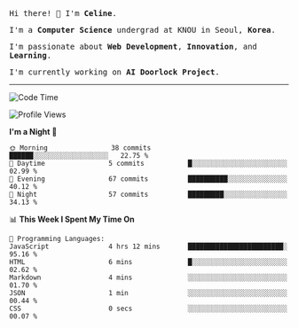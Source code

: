 <p><samp>Hi there! 👋 I'm <b>Celine</b>.</samp></p>
<p><samp>I'm a <b>Computer Science</b> undergrad at KNOU in Seoul, <b>Korea</b>.</samp></p>
<p><samp>I'm passionate about <b>Web Development</b>, <b>Innovation</b>, and <b>Learning</b>.</samp></p>
<p><samp>I'm currently working on <b>AI Doorlock Project</b>.</samp></p>
<hr>

<!--START_SECTION:celine-->
![Code Time](http://img.shields.io/badge/Code%20Time-49%20hrs%2055%20mins-blue)

![Profile Views](http://img.shields.io/badge/Profile%20Views-2-blue)

**I'm a Night 🦉** 

```text
🌞 Morning                38 commits          ██████░░░░░░░░░░░░░░░░░░░   22.75 % 
🌆 Daytime                5 commits           █░░░░░░░░░░░░░░░░░░░░░░░░   02.99 % 
🌃 Evening                67 commits          ██████████░░░░░░░░░░░░░░░   40.12 % 
🌙 Night                  57 commits          █████████░░░░░░░░░░░░░░░░   34.13 % 
```


📊 **This Week I Spent My Time On** 

```text
💬 Programming Languages: 
JavaScript               4 hrs 12 mins       ████████████████████████░   95.16 % 
HTML                     6 mins              █░░░░░░░░░░░░░░░░░░░░░░░░   02.62 % 
Markdown                 4 mins              ░░░░░░░░░░░░░░░░░░░░░░░░░   01.70 % 
JSON                     1 min               ░░░░░░░░░░░░░░░░░░░░░░░░░   00.44 % 
CSS                      0 secs              ░░░░░░░░░░░░░░░░░░░░░░░░░   00.07 % 
```


<!--END_SECTION:celine-->
